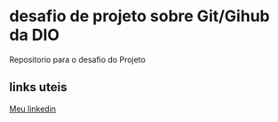 # desafio de projeto sobre Git/Gihub da DIO
Repositorio para o desafio do Projeto

## links uteis
[Meu linkedin](https://www.linkedin.com/feed/?trk=BR-SEM_google-adwords_Jordan-brand-sign-up)
